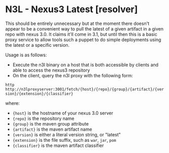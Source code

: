 # N3L - Nexus3 Latest [resolver]

This should be entirely unnecessary but at the moment there doesn't appear to be a convenient way to pull the latest of a given artifact in a given repo with nexus 3.0. It claims it'll come in 3.1, but until then this is a basic proxy service to allow tools such a puppet to do simple deployments using the latest or a specific version.

Usage is as follows:

* Execute the n3l binary on a host that is both accessible by clients and able to access the nexus3 repository
* On the client, query the n3l proxy with the following form:

`http http://n3lproxyserver:3001/fetch/{host}/{repo}/{group}/{artifact}/{version}/{extension}/{classifier}`

where:

* `{host}` is the hostname of your nexus 3.0 server
* `{repo}` is the repository name
* `{group}` is the maven group attribute
* `{artifact}` is the maven artifact name
* `{version}` is either a literal version string, or "latest"
* `{extension}` is the file suffix, such as `war`, `jar`, `pom`
* `{classifier}` is the maven artifact classifier
